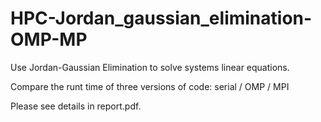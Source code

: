 # HPC-Jordan_gaussian_elimination-OMP-MP

Use Jordan-Gaussian Elimination to solve systems linear equations.

Compare the runt time of three versions of code: serial / OMP / MPI

Please see details in report.pdf.